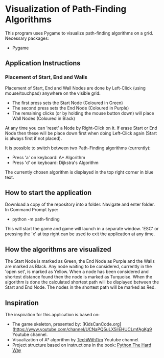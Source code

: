 # Visualization of Path-Finding Algorithms
This program uses Pygame to visualize path-finding algorithms on a grid.
Necessary packages:

- Pygame

## Application Instructions
### Placement of Start, End and Walls
Placement of Start, End and Wall Nodes are done by Left-Click (using mouse/touchpad) anywhere on the visible grid.

- The first press sets the Start Node (Coloured in Green)
- The second press sets the End Node (Coloured in Purple)
- The remaining clicks (or by holding the mouse button down) will place Wall Nodes (Coloured in Black)

At any time you can 'reset' a Node by Right-Click on it. If erase Start or End Node then these will be place down first when doing Left-Click again (Start is always first if not placed).

It is possible to switch between two Path-Finding algorithms (currently):

- Press 'a' on keyboard: A* Algorithm
- Press 'd' on keyboard: Dijkstra's Algorithm

The currently chosen algorithm is displayed in the top right corner in blue text.

## How to start the application
Download a copy of the repository into a folder. Navigate and enter folder. In Command Prompt type:

- python -m path-finding

This will start the game and game will launch in a separate window. 'ESC' or pressing the 'x' at top right can be used to exit the application at any time.

## How the algorithms are visualized
The Start Node is marked as Green, the End Node as Purple and the Walls are marked as Black.
Any node waiting to be considered, currently in the 'open set', is marked as Yellow.
When a node has been considered and shortest distance found then the node is marked as Turquoise.
When the algorithm is done the calculated shortest path will be displayed between the Start and End Node. The nodes in the shortest path will be marked as Red.

## Inspiration
The inspiration for this application is based on:
- The game skeleton, presented by: [KidsCanCode.org](https://www.youtube.com/channel/UCNaPQ5uLX5iIEHUCLmfAgKg9 Youtube channel.
- Visualization of A* algorithm by [TechWithTim](https://www.youtube.com/channel/UC4JX40jDee_tINbkjycV4Sg) Youtube channel.
- Project structure based on instructions in the book: [Python The Hard Way](https://learncodethehardway.org/python/)
